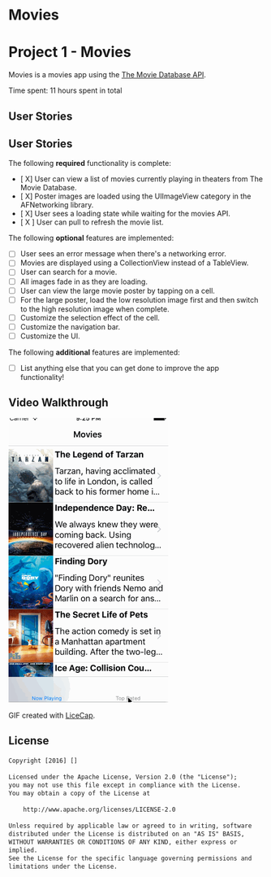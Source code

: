 # Movies

# Project 1 - Movies

Movies is a movies app using the [The Movie Database API](http://docs.themoviedb.apiary.io/#).

Time spent: 11 hours spent in total

## User Stories

## User Stories

The following **required** functionality is complete:

- [ X] User can view a list of movies currently playing in theaters from The Movie Database.
- [ X] Poster images are loaded using the UIImageView category in the AFNetworking library.
- [ X] User sees a loading state while waiting for the movies API.
- [ X ] User can pull to refresh the movie list.

The following **optional** features are implemented:

- [ ] User sees an error message when there's a networking error.
- [ ] Movies are displayed using a CollectionView instead of a TableView.
- [ ] User can search for a movie.
- [ ] All images fade in as they are loading.
- [ ] User can view the large movie poster by tapping on a cell.
- [ ] For the large poster, load the low resolution image first and then switch to the high resolution image when complete.
- [ ] Customize the selection effect of the cell.
- [ ] Customize the navigation bar.
- [ ] Customize the UI.

The following **additional** features are implemented:

- [ ] List anything else that you can get done to improve the app functionality!

## Video Walkthrough

![Movie Gif](Movies.gif)



GIF created with [LiceCap](http://www.cockos.com/licecap/).


## License

    Copyright [2016] []

    Licensed under the Apache License, Version 2.0 (the "License");
    you may not use this file except in compliance with the License.
    You may obtain a copy of the License at

        http://www.apache.org/licenses/LICENSE-2.0

    Unless required by applicable law or agreed to in writing, software
    distributed under the License is distributed on an "AS IS" BASIS,
    WITHOUT WARRANTIES OR CONDITIONS OF ANY KIND, either express or implied.
    See the License for the specific language governing permissions and
    limitations under the License.
